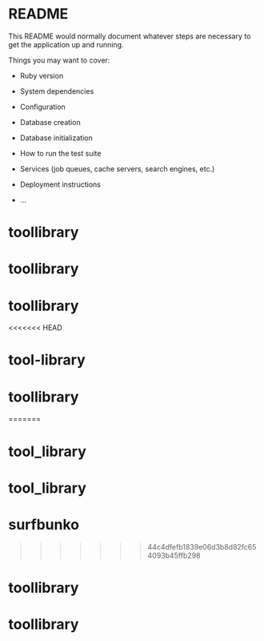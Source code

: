 # README

This README would normally document whatever steps are necessary to get the
application up and running.

Things you may want to cover:

* Ruby version

* System dependencies

* Configuration

* Database creation

* Database initialization

* How to run the test suite

* Services (job queues, cache servers, search engines, etc.)

* Deployment instructions

* ...
# toollibrary
# toollibrary
# toollibrary
<<<<<<< HEAD
# tool-library
# toollibrary
=======
# tool_library
# tool_library
# surfbunko
>>>>>>> 44c4dfefb1839e06d3b8d82fc654093b45ffb298
# toollibrary
# toollibrary
